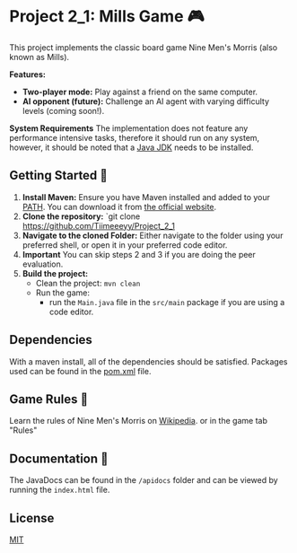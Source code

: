 # Project 2_1: Mills Game 🎮

This project implements the classic board game Nine Men's Morris (also known as Mills). 

**Features:**

* **Two-player mode:**  Play against a friend on the same computer.
* **AI opponent (future):**  Challenge an AI agent with varying difficulty levels (coming soon!).

**System Requirements**
The implementation does not feature any performance intensive tasks, therefore it should run on any system, however, it should be noted that a [Java JDK](https://www.oracle.com/java/technologies/downloads/) needs to be installed.

## Getting Started 🚀

1. **Install Maven:** Ensure you have Maven installed and added to your [PATH](https://www.supportyourtech.com/articles/how-to-set-environment-variable-in-windows-10-a-step-by-step-guide/). You can download it from [the official website](https://maven.apache.org/download.cgi).
2. **Clone the repository:**  `git clone https://github.com/Tiimeeeyy/Project_2_1
3. **Navigate to the cloned Folder:** Either navigate to the folder using your preferred shell, or open it in your preferred code editor.
4. **Important** You can skip steps 2 and 3 if you are doing the peer evaluation.
5. **Build the project:**
    *  Clean the project: `mvn clean`
    *  Run the game: 
        * run the `Main.java` file in the `src/main` package if you are using a code editor.
     
## Dependencies
With a maven install, all of the dependencies should be satisfied. Packages used can be found in the [pom.xml](https://github.com/Tiimeeeyy/Project_2_1/blob/master/pom.xml) file.

## Game Rules 📜

Learn the rules of Nine Men's Morris on [Wikipedia](https://en.wikipedia.org/wiki/Nine_men's_morris#Rules). or in the game tab "Rules"

## Documentation 📖
The JavaDocs can be found in the `/apidocs` folder and can be viewed by running the `index.html` file.

## License
[MIT](https://choosealicense.com/licenses/mit/)

